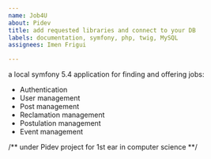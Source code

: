 ```yaml
---
name: Job4U
about: Pidev
title: add requested libraries and connect to your DB
labels: documentation, symfony, php, twig, MySQL
assignees: Imen Frigui

---
```


a local symfony 5.4 application for finding and offering jobs:

- Authentication
- User management
- Post management
- Reclamation management
- Postulation management
- Event management


/** under Pidev project for 1st ear in computer science **/
